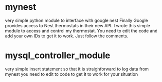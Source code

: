 # mynest
very simple python module to interface with google nest
Finally Google provides access to Nest thermostats in their new API. 
I wrote this simple module to access and control my thermostat. 
You need to edit the code and add your own IDs to get it to work. Just follow the comments.

# mysql_controller_module
very simple insert statement so that it is straighforward to log data from mynest
you need to edit to code to get it to work for your situation
